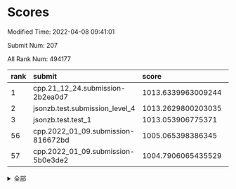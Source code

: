 # Scores

Modified Time: 2022-04-08 09:41:01

Submit Num: 207

All Rank Num: 494177

| rank |               submit               |       score        |       sigma        | pk_num |
| :--- | :--------------------------------- | :----------------- | :----------------- | :----- |
| 1    | cpp.21_12_24.submission-2b2ea0d7   | 1013.6339963009244 | 0.8014579679507394 | 9548   |
| 2    | jsonzb.test.submission_level_4     | 1013.2629800203035 | 0.8152089799475062 | 9551   |
| 3    | jsonzb.test.test_1                 | 1013.053906775371  | 0.814802356654849  | 9552   |
| 56   | cpp.2022_01_09.submission-816672bd | 1005.065398386345  | 0.7045627362388561 | 9549   |
| 57   | cpp.2022_01_09.submission-5b0e3de2 | 1004.7906065435529 | 0.7256794627684268 | 9545   |


<details>
<summary>全部</summary>

| rank |                 submit                 |       score        |       sigma        | pk_num |
| :--- | :------------------------------------- | :----------------- | :----------------- | :----- |
| 1    | cpp.21_12_24.submission-2b2ea0d7       | 1013.6339963009244 | 0.8014579679507394 | 9548   |
| 2    | jsonzb.test.submission_level_4         | 1013.2629800203035 | 0.8152089799475062 | 9551   |
| 3    | jsonzb.test.test_1                     | 1013.053906775371  | 0.814802356654849  | 9552   |
| 4    | gobigger.level_3.submission_level_3_30 | 1011.9724431788698 | 0.7895954446703032 | 9549   |
| 5    | gobigger.level_3.submission_level_3_47 | 1011.8938986063253 | 0.7867156542770178 | 9553   |
| 6    | gobigger.level_3.submission_level_3_42 | 1011.5195195995377 | 0.7877889799934232 | 9547   |
| 7    | gobigger.level_3.submission_level_3_40 | 1011.0297933419373 | 0.7657862331259312 | 9553   |
| 8    | gobigger.level_3.submission_level_3_28 | 1010.8837987913762 | 0.7594858846020319 | 9553   |
| 9    | gobigger.level_3.submission_level_3_24 | 1010.8108753856604 | 0.7808271820722339 | 9552   |
| 10   | gobigger.level_3.submission_level_3_36 | 1010.7767931199704 | 0.7884516502073384 | 9552   |
| 11   | gobigger.level_3.submission_level_3_49 | 1010.7007701675016 | 0.7745303638237824 | 9547   |
| 12   | gobigger.level_3.submission_level_3_2  | 1010.6376573949856 | 0.7477752076855826 | 9545   |
| 13   | gobigger.level_3.submission_level_3_16 | 1010.594679443654  | 0.7665970254568529 | 9551   |
| 14   | gobigger.level_3.submission_level_3_26 | 1010.5790486492549 | 0.7415210499509428 | 9549   |
| 15   | gobigger.level_3.submission_level_3_37 | 1010.3890805194394 | 0.7436782974397284 | 9550   |
| 16   | gobigger.level_3.submission_level_3_1  | 1010.32916193575   | 0.754867503616575  | 9551   |
| 17   | gobigger.level_3.submission_level_3_27 | 1010.2620362397415 | 0.7708515332943439 | 9548   |
| 18   | gobigger.level_3.submission_level_3_43 | 1010.1931131434935 | 0.7731441317426709 | 9546   |
| 19   | gobigger.level_3.submission_level_3_46 | 1010.1728645497495 | 0.7394506938274785 | 9553   |
| 20   | gobigger.level_3.submission_level_3_41 | 1010.1256130836415 | 0.7760836495428175 | 9547   |
| 21   | gobigger.level_3.submission_level_3_18 | 1010.1079802917671 | 0.746864506092559  | 9548   |
| 22   | gobigger.level_3.submission_level_3_9  | 1010.0474680417364 | 0.7572447708389057 | 9549   |
| 23   | gobigger.level_3.submission_level_3_23 | 1010.0259947557994 | 0.7579688938772419 | 9549   |
| 24   | gobigger.level_3.submission_level_3_3  | 1009.9899178030887 | 0.7727809481498706 | 9546   |
| 25   | gobigger.level_3.submission_level_3_10 | 1009.971359501692  | 0.771454432902116  | 9544   |
| 26   | gobigger.level_3.submission_level_3_35 | 1009.9596969064412 | 0.7518224765023278 | 9551   |
| 27   | gobigger.level_3.submission_level_3_15 | 1009.9572470137107 | 0.7435838939731155 | 9543   |
| 28   | gobigger.level_3.submission_level_3_38 | 1009.9362460580985 | 0.7684019635677563 | 9552   |
| 29   | gobigger.level_3.submission_level_3_12 | 1009.9206210851406 | 0.7606853585992415 | 9550   |
| 30   | gobigger.level_3.submission_level_3_19 | 1009.8464006280217 | 0.7477964228883165 | 9549   |
| 31   | gobigger.level_3.submission_level_3_32 | 1009.8349430925556 | 0.7638986190407959 | 9550   |
| 32   | gobigger.level_3.submission_level_3_48 | 1009.8282686387665 | 0.755069114696361  | 9557   |
| 33   | gobigger.level_3.submission_level_3_14 | 1009.7693928406014 | 0.7907942982159423 | 9556   |
| 34   | gobigger.level_3.submission_level_3_22 | 1009.7321649915433 | 0.7440232726110284 | 9545   |
| 35   | gobigger.level_3.submission_level_3_0  | 1009.6973445157755 | 0.774105154108399  | 9550   |
| 36   | gobigger.level_3.submission_level_3_39 | 1009.5681733661092 | 0.7510505772200469 | 9553   |
| 37   | gobigger.level_3.submission_level_3_20 | 1009.5430639972944 | 0.7490224278482095 | 9547   |
| 38   | gobigger.level_3.submission_level_3_31 | 1009.5304936001098 | 0.7480795011009616 | 9552   |
| 39   | gobigger.level_3.submission_level_3_45 | 1009.5207010532187 | 0.7506857937049417 | 9548   |
| 40   | gobigger.level_3.submission_level_3_21 | 1009.5200484029065 | 0.769710819863685  | 9548   |
| 41   | gobigger.level_3.submission_level_3_13 | 1009.518469332579  | 0.7398864331660883 | 9551   |
| 42   | gobigger.level_3.submission_level_3_25 | 1009.3956345586649 | 0.7527673489879465 | 9554   |
| 43   | gobigger.level_3.submission_level_3_4  | 1009.3864274183993 | 0.7375766237123096 | 9554   |
| 44   | gobigger.level_3.submission_level_3_7  | 1009.2943772296134 | 0.7341349903414036 | 9554   |
| 45   | gobigger.level_3.submission_level_3_29 | 1009.2275668206947 | 0.7514677646178697 | 9551   |
| 46   | gobigger.level_3.submission_level_3_5  | 1009.1393748331236 | 0.7670709131084212 | 9547   |
| 47   | gobigger.level_3.submission_level_3_33 | 1008.9668269617599 | 0.7582635577384423 | 9554   |
| 48   | gobigger.level_3.submission_level_3_17 | 1008.963444087824  | 0.7462946625074682 | 9547   |
| 49   | gobigger.level_3.submission_level_3_44 | 1008.9299265343316 | 0.7245964130426377 | 9549   |
| 50   | gobigger.level_3.submission_level_3_11 | 1008.6113734473853 | 0.7402071897513545 | 9548   |
| 51   | gobigger.level_3.submission_level_3_6  | 1008.289838668719  | 0.7423549059651863 | 9556   |
| 52   | gobigger.level_3.submission_level_3_8  | 1008.2666593867566 | 0.7323793499031508 | 9552   |
| 53   | gobigger.level_3.submission_level_3_34 | 1007.5320267965561 | 0.7339405444582414 | 9547   |
| 54   | gobigger.level_1.submission_level_1_10 | 1005.6514634416103 | 0.706080720465642  | 9550   |
| 55   | gobigger.level_1.submission_level_1_48 | 1005.0663464147278 | 0.7292362814439185 | 9547   |
| 56   | cpp.2022_01_09.submission-816672bd     | 1005.065398386345  | 0.7045627362388561 | 9549   |
| 57   | cpp.2022_01_09.submission-5b0e3de2     | 1004.7906065435529 | 0.7256794627684268 | 9545   |
| 58   | gobigger.level_1.submission_level_1_19 | 1004.1825192794548 | 0.7218537580846586 | 9551   |
| 59   | gobigger.level_1.submission_level_1_31 | 1004.1615075598063 | 0.703902336504191  | 9550   |
| 60   | gobigger.level_1.submission_level_1_38 | 1004.1610825059341 | 0.7156171482065039 | 9550   |
| 61   | gobigger.level_1.submission_level_1_25 | 1004.1286672008108 | 0.7174646033049292 | 9552   |
| 62   | gobigger.level_1.submission_level_1_43 | 1004.0650749929129 | 0.7115108409360466 | 9550   |
| 63   | gobigger.level_1.submission_level_1_41 | 1004.0265301099616 | 0.7207214007761561 | 9546   |
| 64   | gobigger.level_1.submission_level_1_45 | 1003.9565564893267 | 0.7255550565652741 | 9553   |
| 65   | gobigger.level_1.submission_level_1_21 | 1003.8059526404589 | 0.7060052395271896 | 9545   |
| 66   | gobigger.level_1.submission_level_1_3  | 1003.7031812340701 | 0.7145208920967588 | 9550   |
| 67   | gobigger.level_1.submission_level_1_33 | 1003.5583943576702 | 0.7167758117380586 | 9548   |
| 68   | gobigger.level_1.submission_level_1_2  | 1003.550935915412  | 0.7059230446057236 | 9548   |
| 69   | gobigger.level_1.submission_level_1_28 | 1003.519536727063  | 0.7135212820390578 | 9546   |
| 70   | gobigger.level_1.submission_level_1_32 | 1003.5090744136828 | 0.7125546736156383 | 9550   |
| 71   | gobigger.level_1.submission_level_1_14 | 1003.4991900828861 | 0.6992951397294357 | 9549   |
| 72   | gobigger.level_1.submission_level_1_9  | 1003.460036608073  | 0.7207251987813943 | 9548   |
| 73   | gobigger.level_1.submission_level_1_22 | 1003.4327956454113 | 0.723831059149503  | 9549   |
| 74   | gobigger.level_1.submission_level_1_7  | 1003.4243718295734 | 0.7209872330513233 | 9546   |
| 75   | gobigger.level_1.submission_level_1_6  | 1003.4217998037761 | 0.7104533289109866 | 9547   |
| 76   | gobigger.level_1.submission_level_1_49 | 1003.4042540586761 | 0.7085528140162364 | 9551   |
| 77   | gobigger.level_1.submission_level_1_15 | 1003.3814789618712 | 0.7158912980310852 | 9552   |
| 78   | gobigger.level_1.submission_level_1_17 | 1003.3730164109505 | 0.724251237751826  | 9553   |
| 79   | gobigger.level_1.submission_level_1_11 | 1003.3238452232408 | 0.7086212788055433 | 9547   |
| 80   | gobigger.level_1.submission_level_1_30 | 1003.2626663638812 | 0.7318057570230407 | 9546   |
| 81   | gobigger.level_1.submission_level_1_0  | 1003.2348622978334 | 0.7202003342488702 | 9539   |
| 82   | gobigger.level_1.submission_level_1_46 | 1003.1965837700427 | 0.710078450149899  | 9546   |
| 83   | gobigger.level_1.submission_level_1_40 | 1003.190457069978  | 0.7123441852475679 | 9551   |
| 84   | gobigger.level_1.submission_level_1_5  | 1003.1698919097018 | 0.7129666981144264 | 9550   |
| 85   | gobigger.level_1.submission_level_1_23 | 1003.1379471548288 | 0.7140043652998455 | 9554   |
| 86   | gobigger.level_1.submission_level_1_35 | 1003.1292939050949 | 0.7205992721217357 | 9549   |
| 87   | gobigger.level_1.submission_level_1_12 | 1003.006059055527  | 0.731859956374686  | 9552   |
| 88   | gobigger.level_1.submission_level_1_16 | 1002.9793370453522 | 0.7123855434346507 | 9545   |
| 89   | gobigger.level_1.submission_level_1_29 | 1002.8944404087324 | 0.7067961543887962 | 9552   |
| 90   | gobigger.level_1.submission_level_1_4  | 1002.8577344818531 | 0.724448028093299  | 9549   |
| 91   | gobigger.level_1.submission_level_1_37 | 1002.8053291258701 | 0.7210963891589178 | 9551   |
| 92   | gobigger.level_1.submission_level_1_36 | 1002.796293733858  | 0.711563186470364  | 9550   |
| 93   | gobigger.level_1.submission_level_1_20 | 1002.7442642340993 | 0.7150706693763278 | 9545   |
| 94   | gobigger.level_1.submission_level_1_26 | 1002.6212963378609 | 0.7131559788943934 | 9548   |
| 95   | gobigger.level_1.submission_level_1_34 | 1002.6120556265278 | 0.701332762411394  | 9548   |
| 96   | gobigger.level_1.submission_level_1_13 | 1002.5334215694264 | 0.7128983930904397 | 9546   |
| 97   | gobigger.level_1.submission_level_1_8  | 1002.4825201492085 | 0.7111929689654676 | 9549   |
| 98   | gobigger.level_1.submission_level_1_27 | 1002.4225791281267 | 0.712697413183471  | 9550   |
| 99   | gobigger.level_1.submission_level_1_1  | 1002.127498941004  | 0.711707684296339  | 9552   |
| 100  | gobigger.level_1.submission_level_1_42 | 1002.119330592693  | 0.7123792815759092 | 9554   |
| 101  | gobigger.level_1.submission_level_1_18 | 1002.088909737402  | 0.7153812732498533 | 9548   |
| 102  | gobigger.level_1.submission_level_1_47 | 1002.0848777887962 | 0.7063599123112118 | 9552   |
| 103  | gobigger.level_1.submission_level_1_39 | 1002.0249906504846 | 0.7056802794203091 | 9553   |
| 104  | gobigger.level_1.submission_level_1_44 | 1001.9646225501072 | 0.7039287993380114 | 9549   |
| 105  | gobigger.level_1.submission_level_1_24 | 1001.8148853064647 | 0.7111673298814981 | 9551   |
| 106  | gobigger.random.submission_random_18   | 997.2520672151295  | 0.7073974123506398 | 9551   |
| 107  | gobigger.random.submission_random_22   | 997.1528415142432  | 0.7175561607685678 | 9545   |
| 108  | gobigger.random.submission_random_36   | 997.0883430426951  | 0.7091938952173681 | 9545   |
| 109  | gobigger.random.submission_random_15   | 996.9624188798573  | 0.7157405210669222 | 9553   |
| 110  | gobigger.random.submission_random_34   | 996.9203367957936  | 0.7063004139161161 | 9549   |
| 111  | gobigger.random.submission_random_20   | 996.9080428803894  | 0.7142797992558085 | 9550   |
| 112  | gobigger.random.submission_random_49   | 996.8819941750901  | 0.7044496909992699 | 9549   |
| 113  | gobigger.random.submission_random_1    | 996.7219600791199  | 0.7156990095195356 | 9545   |
| 114  | gobigger.random.submission_random_3    | 996.6344782421083  | 0.7112356461798046 | 9555   |
| 115  | gobigger.random.submission_random_12   | 996.5971387865168  | 0.7162927393051426 | 9545   |
| 116  | gobigger.random.submission_random_9    | 996.5696873842495  | 0.7086449310659583 | 9549   |
| 117  | gobigger.random.submission_random_40   | 996.5270368308824  | 0.7047821022348875 | 9552   |
| 118  | gobigger.random.submission_random_28   | 996.5115624000636  | 0.7101472080353713 | 9545   |
| 119  | gobigger.random.submission_random_43   | 996.4623062670203  | 0.7078744469181603 | 9544   |
| 120  | gobigger.random.submission_random_16   | 996.3648501697812  | 0.70471617946803   | 9551   |
| 121  | gobigger.random.submission_random_21   | 996.361932278478   | 0.7043591150208119 | 9550   |
| 122  | gobigger.random.submission_random_17   | 996.3454505335905  | 0.7118338158048442 | 9551   |
| 123  | gobigger.random.submission_random_26   | 996.3409687419011  | 0.723251726043774  | 9548   |
| 124  | gobigger.random.submission_random_44   | 996.3189801175732  | 0.7285566374693897 | 9551   |
| 125  | gobigger.random.submission_random_39   | 996.3159014719556  | 0.7103578910943743 | 9551   |
| 126  | gobigger.random.submission_random_5    | 996.2942407089962  | 0.702441065943631  | 9548   |
| 127  | gobigger.random.submission_random_25   | 996.2310751198654  | 0.7043945318838258 | 9549   |
| 128  | gobigger.random.submission_random_8    | 996.1670120628028  | 0.7137773041823644 | 9546   |
| 129  | gobigger.random.submission_random_14   | 996.156888944947   | 0.6983674172873213 | 9549   |
| 130  | gobigger.random.submission_random_0    | 996.1201169592144  | 0.704837857466842  | 9544   |
| 131  | gobigger.random.submission_random_45   | 996.0879011794414  | 0.7055953438830014 | 9551   |
| 132  | gobigger.random.submission_random_42   | 996.0402469928789  | 0.7215316398459347 | 9546   |
| 133  | gobigger.random.submission_random_37   | 995.9912254543109  | 0.7105443946014918 | 9551   |
| 134  | gobigger.random.submission_random_35   | 995.9894987341252  | 0.7061217162553454 | 9547   |
| 135  | gobigger.random.submission_random_33   | 995.9632585516371  | 0.7082754851820227 | 9546   |
| 136  | gobigger.random.submission_random_7    | 995.9195132438585  | 0.7181431445965969 | 9551   |
| 137  | gobigger.random.submission_random_4    | 995.7518149351656  | 0.7054521572485457 | 9548   |
| 138  | gobigger.random.submission_random_29   | 995.7250992908353  | 0.7083786032963479 | 9550   |
| 139  | gobigger.random.submission_random_2    | 995.605294141314   | 0.7011339850609678 | 9551   |
| 140  | gobigger.random.submission_random_27   | 995.5370985264692  | 0.6997935675267813 | 9554   |
| 141  | gobigger.random.submission_random_11   | 995.521576290177   | 0.7022444260832175 | 9552   |
| 142  | gobigger.random.submission_random_6    | 995.5119041255036  | 0.6993165035613762 | 9550   |
| 143  | gobigger.random.submission_random_48   | 995.510033598088   | 0.7237342076826748 | 9554   |
| 144  | gobigger.random.submission_random_24   | 995.4681322743862  | 0.7053852842870622 | 9551   |
| 145  | gobigger.random.submission_random_46   | 995.4239491341389  | 0.7082644520768416 | 9550   |
| 146  | gobigger.random.submission_random_41   | 995.3996677071721  | 0.7337282367467614 | 9548   |
| 147  | gobigger.random.submission_random_38   | 995.3914290689597  | 0.7150560024087623 | 9556   |
| 148  | gobigger.random.submission_random_13   | 995.3314630006201  | 0.7205026090753123 | 9543   |
| 149  | gobigger.random.submission_random_31   | 995.270715648688   | 0.7149227647766299 | 9547   |
| 150  | gobigger.random.submission_random_23   | 995.2414130508663  | 0.7130160164076037 | 9545   |
| 151  | gobigger.random.submission_random_10   | 995.1422483657462  | 0.7190313232052999 | 9545   |
| 152  | gobigger.random.submission_random_19   | 994.775741810048   | 0.7223460972588095 | 9555   |
| 153  | gobigger.random.submission_random_47   | 994.6586798694148  | 0.7110010034940039 | 9550   |
| 154  | gobigger.level_2.submission_level_2_44 | 994.5707750906827  | 0.7112891419897758 | 9550   |
| 155  | gobigger.random.submission_random_30   | 994.4949027050824  | 0.7081282066292506 | 9550   |
| 156  | gobigger.random.submission_random_32   | 994.4780863545587  | 0.7192913291757271 | 9552   |
| 157  | gobigger.level_2.submission_level_2_25 | 994.1804488190594  | 0.7331272854734208 | 9553   |
| 158  | gobigger.level_2.submission_level_2_4  | 993.7601775916905  | 0.7198368920647842 | 9549   |
| 159  | gobigger.level_2.submission_level_2_0  | 993.692883238388   | 0.7503584904654813 | 9550   |
| 160  | gobigger.level_2.submission_level_2_11 | 993.6562917305099  | 0.7289550331126647 | 9545   |
| 161  | gobigger.level_2.submission_level_2_42 | 993.5719350106015  | 0.7345763189714368 | 9552   |
| 162  | gobigger.level_2.submission_level_2_47 | 993.545722433457   | 0.7523116305036405 | 9549   |
| 163  | gobigger.level_2.submission_level_2_40 | 993.5023455803129  | 0.7314802277504241 | 9548   |
| 164  | gobigger.level_2.submission_level_2_20 | 993.5008238431536  | 0.7393960531239502 | 9546   |
| 165  | gobigger.level_2.submission_level_2_33 | 993.3756267423231  | 0.7474069522901136 | 9547   |
| 166  | gobigger.level_2.submission_level_2_21 | 993.3611926414434  | 0.7402262579339537 | 9548   |
| 167  | gobigger.level_2.submission_level_2_29 | 993.2865972253016  | 0.7468937029878941 | 9547   |
| 168  | gobigger.level_2.submission_level_2_46 | 993.2746965894393  | 0.7253729754504258 | 9550   |
| 169  | gobigger.level_2.submission_level_2_18 | 993.2251151754243  | 0.7560094222597403 | 9550   |
| 170  | gobigger.level_2.submission_level_2_10 | 993.2012907728888  | 0.7391849266622077 | 9549   |
| 171  | gobigger.level_2.submission_level_2_15 | 993.164804290144   | 0.731247209029078  | 9550   |
| 172  | gobigger.level_2.submission_level_2_12 | 993.1235097124136  | 0.7397935536049649 | 9554   |
| 173  | gobigger.level_2.submission_level_2_14 | 993.0595542634203  | 0.7265950955834677 | 9548   |
| 174  | gobigger.level_2.submission_level_2_8  | 992.9971662587102  | 0.7530750369061405 | 9544   |
| 175  | gobigger.level_2.submission_level_2_41 | 992.7623334303064  | 0.7390059891875792 | 9547   |
| 176  | gobigger.level_2.submission_level_2_13 | 992.6486801339872  | 0.7328886838214782 | 9549   |
| 177  | gobigger.level_2.submission_level_2_22 | 992.5784535088125  | 0.7471016599719041 | 9546   |
| 178  | gobigger.level_2.submission_level_2_39 | 992.3462540379719  | 0.7410253287433319 | 9552   |
| 179  | gobigger.level_2.submission_level_2_5  | 992.3341059731941  | 0.7382445611878494 | 9549   |
| 180  | gobigger.level_2.submission_level_2_23 | 992.304569413491   | 0.743903631251427  | 9542   |
| 181  | gobigger.level_2.submission_level_2_3  | 992.2805144214753  | 0.7791429986093548 | 9550   |
| 182  | gobigger.level_2.submission_level_2_6  | 992.1915317361766  | 0.7459114029222063 | 9551   |
| 183  | gobigger.level_2.submission_level_2_43 | 992.1296314912689  | 0.728272150938875  | 9547   |
| 184  | gobigger.level_2.submission_level_2_45 | 992.0437011322915  | 0.7381345832967612 | 9552   |
| 185  | gobigger.level_2.submission_level_2_19 | 992.0001019039821  | 0.745007632631338  | 9549   |
| 186  | gobigger.level_2.submission_level_2_35 | 991.9255748983503  | 0.7476164480608097 | 9552   |
| 187  | gobigger.level_2.submission_level_2_37 | 991.9249681317632  | 0.7418072312769097 | 9549   |
| 188  | gobigger.level_2.submission_level_2_16 | 991.9214283077046  | 0.7508814594449861 | 9552   |
| 189  | gobigger.level_2.submission_level_2_49 | 991.8765375002308  | 0.7305746098313668 | 9550   |
| 190  | gobigger.level_2.submission_level_2_28 | 991.8177000710908  | 0.7585105311727143 | 9549   |
| 191  | gobigger.level_2.submission_level_2_31 | 991.7768090670753  | 0.738392564613345  | 9550   |
| 192  | gobigger.level_2.submission_level_2_34 | 991.709900737195   | 0.750194735070224  | 9548   |
| 193  | gobigger.level_2.submission_level_2_36 | 991.5482188010559  | 0.7623054477618492 | 9553   |
| 194  | gobigger.level_2.submission_level_2_1  | 991.5145065920686  | 0.757553541733533  | 9549   |
| 195  | gobigger.level_2.submission_level_2_30 | 991.4382172812303  | 0.7624632346889203 | 9552   |
| 196  | gobigger.level_2.submission_level_2_24 | 991.3202882290318  | 0.7573964628935793 | 9549   |
| 197  | gobigger.level_2.submission_level_2_32 | 991.2662501206629  | 0.7612744366479851 | 9547   |
| 198  | gobigger.level_2.submission_level_2_9  | 991.0749836574627  | 0.7543596213153173 | 9545   |
| 199  | gobigger.level_2.submission_level_2_38 | 990.9352627873724  | 0.7602302665828485 | 9551   |
| 200  | gobigger.level_2.submission_level_2_17 | 990.7928103954216  | 0.7729102928690196 | 9548   |
| 201  | gobigger.level_2.submission_level_2_27 | 990.7821802100448  | 0.7410617188981494 | 9547   |
| 202  | gobigger.level_2.submission_level_2_26 | 990.7123188234996  | 0.7582248625086326 | 9546   |
| 203  | gobigger.level_2.submission_level_2_48 | 990.6805174523447  | 0.7491161414413854 | 9549   |
| 204  | gobigger.level_2.submission_level_2_2  | 990.5034110878192  | 0.7515224242906243 | 9550   |
| 205  | gobigger.level_2.submission_level_2_7  | 989.5253075738881  | 0.7797789474260315 | 9552   |
| 206  | gobigger.none.submission_none_1        | 977.4257371569289  | 1.3317682294945012 | 9555   |
| 207  | gobigger.none.submission_none_0        | 976.7161456338241  | 1.3001397742463452 | 9548   |

</details>